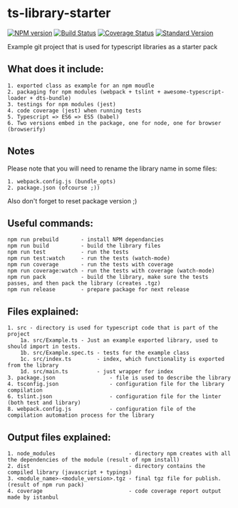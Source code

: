 # ts-library-starter
[![NPM version](https://img.shields.io/npm/v/ts-library-starter.svg)](https://www.npmjs.com/package/ts-library-starter)
[![Build Status](https://travis-ci.org/DxCx/ts-library-starter.svg?branch=master)](https://travis-ci.org/DxCx/ts-library-starter)
[![Coverage Status](https://coveralls.io/repos/github/DxCx/ts-library-starter/badge.svg?branch=master)](https://coveralls.io/github/DxCx/ts-library-starter?branch=master)
[![Standard Version](https://img.shields.io/badge/release-standard%20version-brightgreen.svg)](https://github.com/conventional-changelog/standard-version)

Example git project that is used for typescript libraries as a starter pack

What does it include:
----
    1. exported class as example for an npm moudle
    2. packaging for npm modules (webpack + tslint + awesome-typescript-loader + dts-bundle)
    3. testings for npm modules (jest)
    4. code coverage (jest) when running tests
    5. Typescript => ES6 => ES5 (babel)
    6. Two versions embed in the package, one for node, one for browser (browserify)

Notes
----
Please note that you will need to rename the library name in some files:

    1. webpack.config.js (bundle_opts)
    2. package.json (ofcourse ;))
Also don't forget to reset package version ;)

Useful commands:
----
    npm run prebuild       - install NPM dependancies
    npm run build          - build the library files
    npm run test           - run the tests
    npm run test:watch     - run the tests (watch-mode)
    npm run coverage       - run the tests with coverage
    npm run coverage:watch - run the tests with coverage (watch-mode)
    npm run pack           - build the library, make sure the tests passes, and then pack the library (creates .tgz)
    npm run release        - prepare package for next release

Files explained:
----
    1. src - directory is used for typescript code that is part of the project
        1a. src/Example.ts - Just an example exported library, used to should import in tests.
        1b. src/Example.spec.ts - tests for the example class
        1c. src/index.ts        - index, which functionality is exported from the library
        1d. src/main.ts         - just wrapper for index
    3. package.json                 - file is used to describe the library
    4. tsconfig.json                - configuration file for the library compilation
    6. tslint.json                  - configuration file for the linter (both test and library)
    8. webpack.config.js            - configuration file of the compilation automation process for the library

Output files explained:
----
    1. node_modules                       - directory npm creates with all the dependencies of the module (result of npm install)
    2. dist                               - directory contains the compiled library (javascript + typings)
    3. <module_name>-<module_version>.tgz - final tgz file for publish. (result of npm run pack)
    4. coverage                           - code coverage report output made by istanbul
